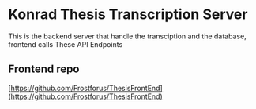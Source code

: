 # Konrad Thesis Transcription Server
This is the backend server that handle the transciption and the database, frontend calls These API Endpoints


## Frontend repo
[https://github.com/Frostforus/ThesisFrontEnd](https://github.com/Frostforus/ThesisFrontEnd)
